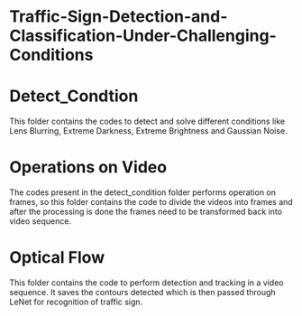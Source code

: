 # Traffic-Sign-Detection-and-Classification-Under-Challenging-Conditions

# Detect_Condtion 
This folder contains the codes to detect and solve different conditions like Lens Blurring, Extreme Darkness, Extreme Brightness and Gaussian Noise. 

# Operations on Video
The codes present in the detect_condition folder performs operation on frames, so this folder contains the code to divide the videos into frames and after the processing is done the frames need to be transformed back into video sequence.

# Optical Flow
This folder contains the code to perform detection and tracking in a video sequence. It saves the contours detected which is then passed through LeNet for recognition of traffic sign.

